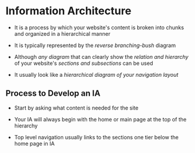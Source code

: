 # Information Architecture

- It is a process by which your website's content is broken into chunks and
organized in a hierarchical manner

- It is typically represented by the *reverse branching-bush* diagram

- Although *any diagram* that can clearly show the *relation and hierarchy* of
your website's *sections and subsections* can be used

- It usually look like a *hierarchical diagram of your navigation layout*

## Process to Develop an IA

- Start by asking what content is needed for the site

- Your IA will always begin with the home or main page at the top of the
hierarchy

- Top level navigation usually links to the sections one tier below the home
page in IA
